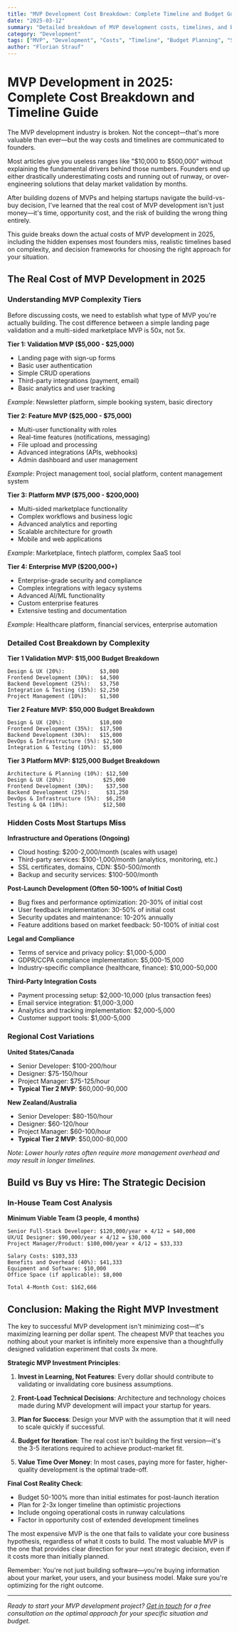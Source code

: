 ```yaml
---
title: "MVP Development Cost Breakdown: Complete Timeline and Budget Guide"
date: "2025-03-12"
summary: "Detailed breakdown of MVP development costs, timelines, and budget planning. Includes real project examples, cost optimization strategies, and how to avoid common expensive mistakes."
category: "Development"
tags: ["MVP", "Development", "Costs", "Timeline", "Budget Planning", "Startups"]
author: "Florian Strauf"
---
```


# MVP Development in 2025: Complete Cost Breakdown and Timeline Guide

The MVP development industry is broken. Not the concept—that's more valuable than ever—but the way costs and timelines are communicated to founders.

Most articles give you useless ranges like "$10,000 to $500,000" without explaining the fundamental drivers behind those numbers. Founders end up either drastically underestimating costs and running out of runway, or over-engineering solutions that delay market validation by months.

After building dozens of MVPs and helping startups navigate the build-vs-buy decision, I've learned that the real cost of MVP development isn't just money—it's time, opportunity cost, and the risk of building the wrong thing entirely.

This guide breaks down the actual costs of MVP development in 2025, including the hidden expenses most founders miss, realistic timelines based on complexity, and decision frameworks for choosing the right approach for your situation.

## The Real Cost of MVP Development in 2025

### Understanding MVP Complexity Tiers

Before discussing costs, we need to establish what type of MVP you're actually building. The cost difference between a simple landing page validation and a multi-sided marketplace MVP is 50x, not 5x.

**Tier 1: Validation MVP ($5,000 - $25,000)**
- Landing page with sign-up forms
- Basic user authentication
- Simple CRUD operations
- Third-party integrations (payment, email)
- Basic analytics and user tracking

*Example*: Newsletter platform, simple booking system, basic directory

**Tier 2: Feature MVP ($25,000 - $75,000)**
- Multi-user functionality with roles
- Real-time features (notifications, messaging)
- File upload and processing
- Advanced integrations (APIs, webhooks)
- Admin dashboard and user management

*Example*: Project management tool, social platform, content management system

**Tier 3: Platform MVP ($75,000 - $200,000)**
- Multi-sided marketplace functionality
- Complex workflows and business logic
- Advanced analytics and reporting
- Scalable architecture for growth
- Mobile and web applications

*Example*: Marketplace, fintech platform, complex SaaS tool

**Tier 4: Enterprise MVP ($200,000+)**
- Enterprise-grade security and compliance
- Complex integrations with legacy systems
- Advanced AI/ML functionality
- Custom enterprise features
- Extensive testing and documentation

*Example*: Healthcare platform, financial services, enterprise automation

### Detailed Cost Breakdown by Complexity

**Tier 1 Validation MVP: $15,000 Budget Breakdown**
```
Design & UX (20%):           $3,000
Frontend Development (30%):  $4,500
Backend Development (25%):   $3,750
Integration & Testing (15%): $2,250
Project Management (10%):    $1,500
```

**Tier 2 Feature MVP: $50,000 Budget Breakdown**
```
Design & UX (20%):           $10,000
Frontend Development (35%):  $17,500
Backend Development (30%):   $15,000
DevOps & Infrastructure (5%): $2,500
Integration & Testing (10%):  $5,000
```

**Tier 3 Platform MVP: $125,000 Budget Breakdown**
```
Architecture & Planning (10%): $12,500
Design & UX (20%):            $25,000
Frontend Development (30%):    $37,500
Backend Development (25%):     $31,250
DevOps & Infrastructure (5%):  $6,250
Testing & QA (10%):           $12,500
```

### Hidden Costs Most Startups Miss

**Infrastructure and Operations (Ongoing)**
- Cloud hosting: $200-2,000/month (scales with usage)
- Third-party services: $100-1,000/month (analytics, monitoring, etc.)
- SSL certificates, domains, CDN: $50-500/month
- Backup and security services: $100-500/month

**Post-Launch Development (Often 50-100% of Initial Cost)**
- Bug fixes and performance optimization: 20-30% of initial cost
- User feedback implementation: 30-50% of initial cost
- Security updates and maintenance: 10-20% annually
- Feature additions based on market feedback: 50-100% of initial cost

**Legal and Compliance**
- Terms of service and privacy policy: $1,000-5,000
- GDPR/CCPA compliance implementation: $5,000-15,000
- Industry-specific compliance (healthcare, finance): $10,000-50,000

**Third-Party Integration Costs**
- Payment processing setup: $2,000-10,000 (plus transaction fees)
- Email service integration: $1,000-3,000
- Analytics and tracking implementation: $2,000-5,000
- Customer support tools: $1,000-5,000

### Regional Cost Variations

**United States/Canada**
- Senior Developer: $100-200/hour
- Designer: $75-150/hour
- Project Manager: $75-125/hour
- **Typical Tier 2 MVP**: $60,000-90,000

**New Zealand/Australia**
- Senior Developer: $80-150/hour
- Designer: $60-120/hour
- Project Manager: $60-100/hour
- **Typical Tier 2 MVP**: $50,000-80,000

*Note: Lower hourly rates often require more management overhead and may result in longer timelines.*

## Build vs Buy vs Hire: The Strategic Decision

### In-House Team Cost Analysis

**Minimum Viable Team (3 people, 4 months)**
```
Senior Full-Stack Developer: $120,000/year × 4/12 = $40,000
UX/UI Designer: $90,000/year × 4/12 = $30,000
Project Manager/Product: $100,000/year × 4/12 = $33,333

Salary Costs: $103,333
Benefits and Overhead (40%): $41,333
Equipment and Software: $10,000
Office Space (if applicable): $8,000

Total 4-Month Cost: $162,666
```

## Conclusion: Making the Right MVP Investment

The key to successful MVP development isn't minimizing cost—it's maximizing learning per dollar spent. The cheapest MVP that teaches you nothing about your market is infinitely more expensive than a thoughtfully designed validation experiment that costs 3x more.

**Strategic MVP Investment Principles**:

1. **Invest in Learning, Not Features**: Every dollar should contribute to validating or invalidating core business assumptions.

2. **Front-Load Technical Decisions**: Architecture and technology choices made during MVP development will impact your startup for years.

3. **Plan for Success**: Design your MVP with the assumption that it will need to scale quickly if successful.

4. **Budget for Iteration**: The real cost isn't building the first version—it's the 3-5 iterations required to achieve product-market fit.

5. **Value Time Over Money**: In most cases, paying more for faster, higher-quality development is the optimal trade-off.

**Final Cost Reality Check**:
- Budget 50-100% more than initial estimates for post-launch iteration
- Plan for 2-3x longer timeline than optimistic projections
- Include ongoing operational costs in runway calculations
- Factor in opportunity cost of extended development timelines

The most expensive MVP is the one that fails to validate your core business hypothesis, regardless of what it costs to build. The most valuable MVP is the one that provides clear direction for your next strategic decision, even if it costs more than initially planned.

Remember: You're not just building software—you're buying information about your market, your users, and your business model. Make sure you're optimizing for the right outcome.

---

*Ready to start your MVP development project? [Get in touch](/services) for a free consultation on the optimal approach for your specific situation and budget.*
